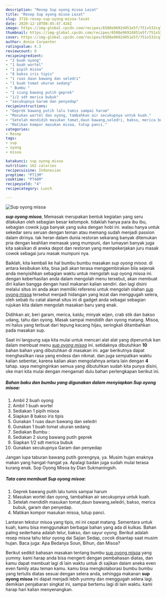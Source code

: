 ```yaml
---
description: "Resep Sup oyong misoa Lezat"
title: "Resep Sup oyong misoa Lezat"
slug: 3716-resep-sup-oyong-misoa-lezat
date: 2020-12-10T08:45:47.416Z
image: https://img-global.cpcdn.com/recipes/6508e9692d451e5f/751x532cq70/sup-oyong-misoa-foto-resep-utama.jpg
thumbnail: https://img-global.cpcdn.com/recipes/6508e9692d451e5f/751x532cq70/sup-oyong-misoa-foto-resep-utama.jpg
cover: https://img-global.cpcdn.com/recipes/6508e9692d451e5f/751x532cq70/sup-oyong-misoa-foto-resep-utama.jpg
author: Annie Carpenter
ratingvalue: 4.3
reviewcount: 8
recipeingredient:
- "2 buah oyong"
- "1 buah wortel"
- "1 pipih misoa"
- "8 bakso iris tipis"
- "1 ruas daun bawang dan seledri"
- "1 buah tomat ukuran sedang"
- " Bumbu "
- "2 siung bawang putih geprek"
- "1/2 sdt merica bubuk"
- "secukupnya Garam dan penyedap"
recipeinstructions:
- "Geprek bawang putih lalu tumis sampai harum"
- "Masukan wortel dan oyong, tambahkan air secukupnya untuk kuah."
- "Setelah mendidih masukan tomat,daun bawang,seledri, bakso, merica bubuk, garam dan penyedap."
- "Matikan kompor masukan misoa, tutup panci."
categories:
- Resep
tags:
- sup
- oyong
- misoa

katakunci: sup oyong misoa 
nutrition: 162 calories
recipecuisine: Indonesian
preptime: "PT13M"
cooktime: "PT46M"
recipeyield: "4"
recipecategory: Lunch

---
```



![Sup oyong misoa](https://img-global.cpcdn.com/recipes/6508e9692d451e5f/751x532cq70/sup-oyong-misoa-foto-resep-utama.jpg)

<b><i>sup oyong misoa</i></b>, Memasak merupakan bentuk kegiatan yang seru dilakukan oleh sebagian besar kelompok. tidaklah hanya para ibu ibu, sebagian cowok juga banyak yang suka dengan hobi ini. walau hanya untuk sekedar seru seruan dengan teman atau memang sudah menjadi passion dalam dirinya. tak heran dalam dunia restoran sekarang banyak ditemukan pria dengan keahlian memasak yang mumpuni, dan lumayan banyak juga kita saksikan di aneka depot dan restoran yang mempekerjakan juru masak cowok sebagai juru masak mumpuni nya.

Baiklah, kita kembali ke hal bumbu bumbu masakan <i>sup oyong misoa</i>. di antara kesibukan kita, bisa jadi akan terasa menggembirakan bila sejenak anda menyisihkan sebagian waktu untuk mengolah sup oyong misoa ini. dengan keberhasilan anda dalam mengolah menu tersebut, akan membuat diri kalian bangga dengan hasil makanan kalian sendiri. dan lagi disini melalui situs ini anda akan memiliki referensi untuk mengolah olahan <u>sup oyong misoa</u> tersebut menjadi hidangan yang lezat dan menggugah selera, oleh sebab itu catat alamat situs ini di gadget anda sebagai sebagian rujukan kita dalam mengolah masakan baru yang enak.

Didihkan air, beri garam, merica, kaldu, minyak wijen, crab stik dan bakso udang, tahu dan oyong. Masak sampai mendidih dan oyong matang. Misoa, mi halus yang terbuat dari tepung kacang hijau, seringkali ditambahkan pada masakan sup.


Saat ini langsung saja kita mulai untuk mencari alat alat yang diperuntuk kan dalam membuat menu <u><i>sup oyong misoa</i></u> ini. setidaknya dibutuhkan <b>10</b> bahan bahan yang dibutuhkan di masakan ini. agar berikutnya dapat menghasilkan rasa yang endess dan nikmat. dan juga sempatkan waktu kalian sebentar, karena kalian akan mengolahnya antara lain dengan <b>4</b> tahap. saya menginginkan semua yang dibutuhkan sudah kita punya disini, oke mari kita mulai dengan mengamati dulu bahan perlengkapan berikut ini.

<!--inarticleads1-->

##### Bahan baku dan bumbu yang digunakan dalam menyiapkan Sup oyong misoa:

1. Ambil 2 buah oyong
1. Ambil 1 buah wortel
1. Sediakan 1 pipih misoa
1. Siapkan 8 bakso iris tipis
1. Gunakan 1 ruas daun bawang dan seledri
1. Gunakan 1 buah tomat ukuran sedang
1. Sediakan  Bumbu :
1. Sediakan 2 siung bawang putih geprek
1. Siapkan 1/2 sdt merica bubuk
1. Gunakan secukupnya Garam dan penyedap


Jangan lupa taburan bawang putih gorengnya, ya. Musim hujan enaknya makan yang hangat-hangat ya. Apalagi badan juga sudah mulai terasa kurang enak. Sop Oyong Misoa by Dian Sukmaningsih. 

<!--inarticleads2-->

##### Tata cara membuat Sup oyong misoa:

1. Geprek bawang putih lalu tumis sampai harum
1. Masukan wortel dan oyong, tambahkan air secukupnya untuk kuah.
1. Setelah mendidih masukan tomat,daun bawang,seledri, bakso, merica bubuk, garam dan penyedap.
1. Matikan kompor masukan misoa, tutup panci.


Lantaran tekstur misoa yang tipis, mi ini cepat matang. Sementara untuk kuah, kamu bisa menggunakan berbagai bahan yang ada di kulkas. Bahan paling sederhana adalah telur, bakso, dan sayur oyong. Berikut adalah resep misoa tahu telur oyong dai Sajian Sedap, cocok disantap saat musim hujan. Baca juga: Apa Bedanya Soun, Bihun, dan Misoa? 

Berikut sedikit bahasan masakan tentang bumbu <u>sup oyong misoa</u> yang yummy. kami harap anda bisa mengerti dengan pembahasan diatas, dan kamu dapat membuat lagi di lain waktu untuk di sajikan dalam aneka even even family atau teman kamu. kamu bisa mengkolaborasi bumbu bumbu yang tertulis diatas sesuai dengan selera anda, sehingga makanan <b>sup oyong misoa</b> ini dapat menjadi lebih yummy dan menggugah selera lagi. demikian penjabaran singkat ini, sampai bertemu lagi di lain waktu. kami harap hari kalian menyenangkan.
